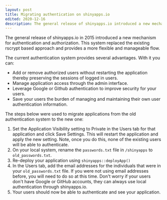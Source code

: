 ```yaml
---
layout: post
title: Migrating authentication on shinyapps.io
edited: 2020-12-16
description: The general release of shinyapps.io introduced a new mechanism for authentication and authorization. This system replaced the previous rscrypt based approach to provide a more flexible and manageable flow.
---
```


The general release of shinyapps.io in 2015 introduced a new mechanism for authentication and authorization. This system replaced the existing rscrypt based approach and provides a more flexible and manageable flow.

The current authentication system provides several advantages. With it you can:

* Add or remove authorized users without restarting the application thereby preserving the sessions of logged in users.
* Manage application access through the admin interface.
* Leverage Google or Github authentication to improve security for your users.
* Save your users the burden of managing and maintaining their own user authentication information.

The steps below were used to migrate applications from the old authentication system to the new one:

1. Set the Application Visibility setting to Private in the Users tab for that application and click Save Settings. This will restart the application and apply the new setting. Note, once you do this, none of the existing users will be able to authenticate.
2. On your local system, rename the `passwords.txt` file in `/shinyapps` to `old_passwords.txt`.
3. Re-deploy your application using `shinyapps::deployApp()`
4. In the Users tab, add the email addresses for the individuals that were in your `old_passwords.txt` file. If you were not using email addresses before, you will need to do so at this time. Don't worry if your users don't have Google or GitHub accounts, they can always use local authentication through shinyapps.io.
5. Your users should now be able to authenticate and see your application.
